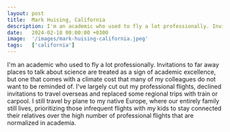 ```yaml
---
layout: post
title:  Mark Huising, California
description: I'm an academic who used to fly a lot professionally. Invitations to far away places to talk about science are treated as a sign of academic excellenc...
date:   2024-02-18 00:00:00 +0300
image:  '/images/mark-huising-california.jpeg'
tags:   ['california']
---
```

I'm an academic who used to fly a lot professionally. Invitations to far away places to talk about science are treated as a sign of academic excellence, but one that comes with a climate cost that many of my colleagues do not want to be reminded of. I've largely cut out my professional flights, declined invitations to travel overseas and replaced some regional trips with train or carpool. I still travel by plane to my native Europe, where our entirely family still lives, prioritizing those infrequent flights with my kids to stay connected their relatives over the high number of professional flights that are normalized in academia.

